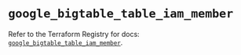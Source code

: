 # `google_bigtable_table_iam_member`

Refer to the Terraform Registry for docs: [`google_bigtable_table_iam_member`](https://registry.terraform.io/providers/hashicorp/google/5.38.0/docs/resources/bigtable_table_iam_member).

